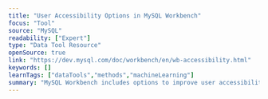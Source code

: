 ```yaml
---
title: "User Accessibility Options in MySQL Workbench"
focus: "Tool"
source: "MySQL"
readability: ["Expert"]
type: "Data Tool Resource"
openSource: true
link: "https://dev.mysql.com/doc/workbench/en/wb-accessibility.html"
keywords: []
learnTags: ["dataTools","methods","machineLearning"]
summary: "MySQL Workbench includes options to improve user accessibility that can be selected from the Workbench Preferences dialogue. "
---
```

